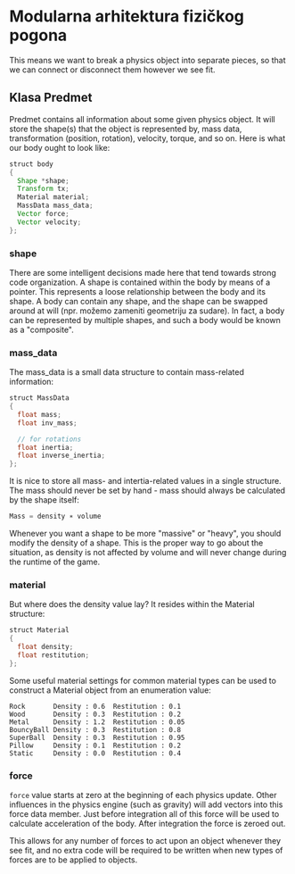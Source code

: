 # Modularna arhitektura fizičkog pogona

This means we want to break a physics object into separate pieces, so that we can connect or disconnect them however we see fit.

## Klasa Predmet

Predmet contains all information about some given physics object. It will store the shape(s) that the object is represented by, mass data, transformation (position, rotation), velocity, torque, and so on. Here is what our body ought to look like:

```java
struct body
{
  Shape *shape;
  Transform tx;
  Material material;
  MassData mass_data;
  Vector force;
  Vector velocity;
};
```

### shape

There are some intelligent decisions made here that tend towards strong code organization. A shape is contained within the body by means of a pointer. This represents a loose relationship between the body and its shape. A body can contain any shape, and the shape can be swapped around at will (npr. možemo zameniti geometriju za sudare). In fact, a body can be represented by multiple shapes, and such a body would be known as a "composite".

### mass_data

The mass_data is a small data structure to contain mass-related information:
```java
struct MassData
{
  float mass;
  float inv_mass;

  // for rotations
  float inertia;
  float inverse_inertia;
};
```

It is nice to store all mass- and intertia-related values in a single structure. The mass should never be set by hand - mass should always be calculated by the shape itself:

```java
Mass = density ∗ volume
```

Whenever you want a shape to be more "massive" or "heavy", you should modify the density of a shape. This is the proper way to go about the situation, as density is not affected by volume and will never change during the runtime of the game.

### material

But where does the density value lay? It resides within the Material structure:
```java
struct Material
{
  float density;
  float restitution;
};
```
Some useful material settings for common material types can be used to construct a Material object from an enumeration value:
```
Rock       Density : 0.6  Restitution : 0.1
Wood       Density : 0.3  Restitution : 0.2
Metal      Density : 1.2  Restitution : 0.05
BouncyBall Density : 0.3  Restitution : 0.8
SuperBall  Density : 0.3  Restitution : 0.95
Pillow     Density : 0.1  Restitution : 0.2
Static     Density : 0.0  Restitution : 0.4
```

### force

`force` value starts at zero at the beginning of each physics update. Other influences in the physics engine (such as gravity) will add vectors into this force data member. Just before integration all of this force will be used to calculate acceleration of the body. After integration the force is zeroed out.

This allows for any number of forces to act upon an object whenever they see fit, and no extra code will be required to be written when new types of forces are to be applied to objects.
